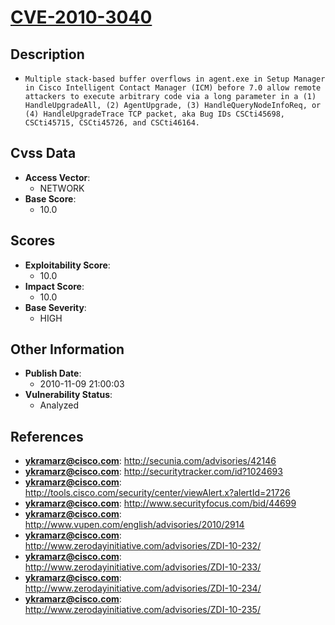 
# [CVE-2010-3040](http://secunia.com/advisories/42146)

## Description

- `Multiple stack-based buffer overflows in agent.exe in Setup Manager in Cisco Intelligent Contact Manager (ICM) before 7.0 allow remote attackers to execute arbitrary code via a long parameter in a (1) HandleUpgradeAll, (2) AgentUpgrade, (3) HandleQueryNodeInfoReq, or (4) HandleUpgradeTrace TCP packet, aka Bug IDs CSCti45698, CSCti45715, CSCti45726, and CSCti46164.`

## Cvss Data

- **Access Vector**:
  - NETWORK
- **Base Score**:
  - 10.0

## Scores

- **Exploitability Score**:
  - 10.0
- **Impact Score**:
  - 10.0
- **Base Severity**:
  - HIGH

## Other Information

- **Publish Date**:
  - 2010-11-09 21:00:03
- **Vulnerability Status**:
  - Analyzed

## References

- **ykramarz@cisco.com**: http://secunia.com/advisories/42146
- **ykramarz@cisco.com**: http://securitytracker.com/id?1024693
- **ykramarz@cisco.com**: http://tools.cisco.com/security/center/viewAlert.x?alertId=21726
- **ykramarz@cisco.com**: http://www.securityfocus.com/bid/44699
- **ykramarz@cisco.com**: http://www.vupen.com/english/advisories/2010/2914
- **ykramarz@cisco.com**: http://www.zerodayinitiative.com/advisories/ZDI-10-232/
- **ykramarz@cisco.com**: http://www.zerodayinitiative.com/advisories/ZDI-10-233/
- **ykramarz@cisco.com**: http://www.zerodayinitiative.com/advisories/ZDI-10-234/
- **ykramarz@cisco.com**: http://www.zerodayinitiative.com/advisories/ZDI-10-235/
